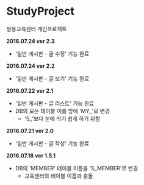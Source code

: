 # StudyProject
쌍용교육센터 개인프로젝트

**2016.07.24 ver 2.3**
- '일반 게시판 - 글 수정' 기능 완료

**2016.07.24 ver 2.2**
- '일반 게시판 - 글 보기' 기능 완료

**2016.07.22 ver 2.1**
- '일반 게시판 - 글 리스트' 기능 완료
- DB의 모든 테이블 이름 앞에 'MY_'로 변경
	- 'S_'보다 눈에 띄기 쉽게 하기 위함

**2016.07.21 ver 2.0**
- '일반 게시판 - 글 작성' 기능 완료

**2016.07.18 ver 1.5.1**
- DB의 'MEMBER' 테이블 이름을 'S_MEMBER'로 변경
	- 교육센터의 테이블 이름과 충돌
